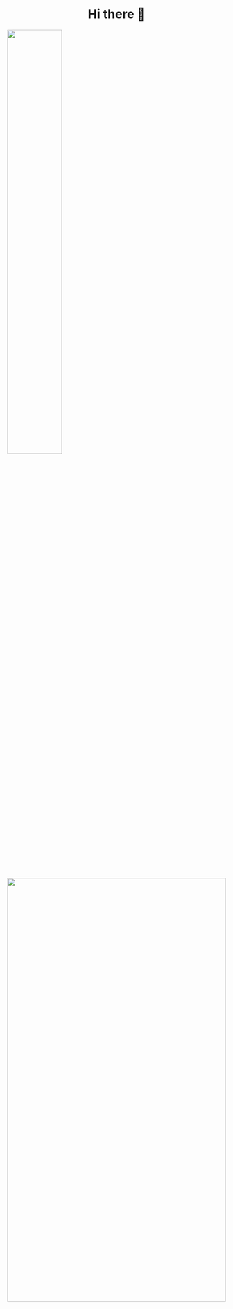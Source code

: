 <h1 align="center">Hi there 👋</h1>
<img src="https://github.com/MrbadMiro/MrbadMiro/assets/94770857/7696c56b-1fd3-429b-b90e-cd4cd954dcee" alt=""  align-left="200px" width="50%" height="50%">
<img src="https://github.com/MrbadMiro/MrbadMiro/assets/94770857/213c2822-eb08-4190-b187-788cffd98eca" alt=""  align="center" width="100%" height="50%">
<h3 align="center">A passionate fullstack developer from Srilanka</h3>










